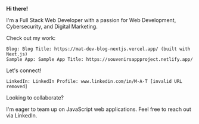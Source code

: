 **Hi there!**

I'm a Full Stack Web Developer with a passion for Web Development, Cybersecurity, and Digital Marketing. ️

Check out my work:

    Blog: Blog Title: https://mat-dev-blog-nextjs.vercel.app/ (built with Next.js)
    Sample App: Sample App Title: https://souvenirsappproject.netlify.app/

Let's connect!

    LinkedIn: LinkedIn Profile: www.linkedin.com/in/M-A-T [invalid URL removed]

Looking to collaborate?

I'm eager to team up on JavaScript web applications. Feel free to reach out via LinkedIn.
